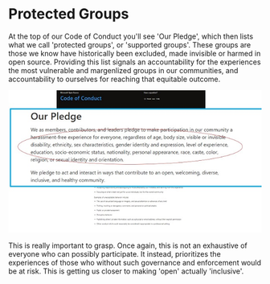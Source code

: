 # Protected Groups

At the top of our Code of Conduct you'll see 'Our Pledge', which then lists what we call 'protected groups', or 'supported groups'.  These groups are those we know have historically been excluded, made invisible or harmed in open source.  Providing this list signals an accountability for the experiences the most vulnerable and margenlized groups in our communities, and accountability to ourselves for reaching that equitable outcome.

![the list of supported groups is circled on the code of conduct](../images/coc-1.jpg)

This is really important to grasp. Once again,  this is not an exhaustive of everyone who can possibly participate. It instead, prioritizes the experiences of those who without such governance and enforcement would be at risk.  This is getting us closer to making 'open' actually 'inclusive'.